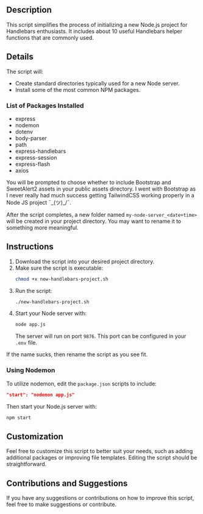 ## Description

This script simplifies the process of initializing a new Node.js project for Handlebars enthusiasts. It includes about 10 useful Handlebars helper functions that are commonly used.

## Details

The script will:

- Create standard directories typically used for a new Node server.
- Install some of the most common NPM packages.

### List of Packages Installed

- express
- nodemon
- dotenv
- body-parser
- path
- express-handlebars
- express-session
- express-flash
- axios

You will be prompted to choose whether to include Bootstrap and SweetAlert2 assets in your public assets directory. I went with Bootstrap as I never really had much success getting TailwindCSS working properly in a Node JS project ¯\_(ツ)\_/¯.

After the script completes, a new folder named `my-node-server_<date+time>` will be created in your project directory. You may want to rename it to something more meaningful.

## Instructions

1. Download the script into your desired project directory.
2. Make sure the script is executable:
   ```bash
   chmod +x new-handlebars-project.sh
   ```
3. Run the script:
   ```bash
   ./new-handlebars-project.sh
   ```
4. Start your Node server with:
   ```bash
   node app.js
   ```
   The server will run on port `9876`. This port can be configured in your `.env` file.

If the name sucks, then rename the script as you see fit.

### Using Nodemon

To utilize nodemon, edit the `package.json` scripts to include:

```json
"start": "nodemon app.js"
```

Then start your Node.js server with:

```bash
npm start
```

## Customization

Feel free to customize this script to better suit your needs, such as adding additional packages or improving file templates. Editing the script should be straightforward.

## Contributions and Suggestions

If you have any suggestions or contributions on how to improve this script, feel free to make suggestions or contribute.
